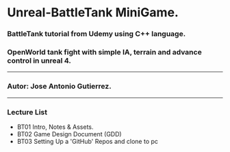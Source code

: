 # Unreal-BattleTank MiniGame.
### BattleTank tutorial from Udemy using C++ language.
### OpenWorld tank fight with simple IA, terrain and advance control in unreal 4.
---
### Autor: Jose Antonio Gutierrez.
---

### Lecture List
* BT01 Intro, Notes & Assets.
* BT02 Game Design Document (GDD)
* BT03 Setting Up a 'GitHub' Repos and clone to pc
